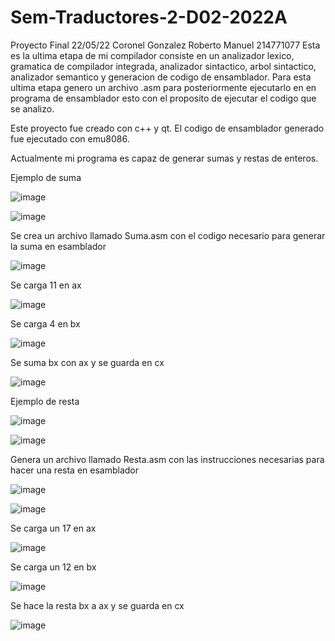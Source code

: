 # Sem-Traductores-2-D02-2022A
Proyecto Final
22/05/22 Coronel Gonzalez Roberto Manuel 214771077
Esta es la ultima etapa de mi compilador consiste en un analizador lexico, gramatica de compilador integrada, analizador sintactico, arbol sintactico, analizador semantico y generacion de codigo de ensamblador.
Para esta ultima etapa genero un archivo .asm para posteriormente ejecutarlo en en programa de ensamblador esto con el proposito de ejecutar el codigo que se analizo.

Este proyecto fue creado con c++ y qt. El codigo de ensamblador generado fue ejecutado con emu8086.

Actualmente mi programa es capaz de generar sumas y restas de enteros.

Ejemplo de suma 


![image](https://user-images.githubusercontent.com/88813815/169720144-b2aa1fd3-9431-47d8-826c-7eb5d9b0df79.png)

![image](https://user-images.githubusercontent.com/88813815/169720154-08429881-2ffa-42ed-b9d6-2ec217da21ac.png)


Se crea un archivo llamado Suma.asm con el codigo necesario para generar la suma en esamblador

![image](https://user-images.githubusercontent.com/88813815/169720249-16b5cce1-62ee-423b-9e8b-c86c4c6aded7.png)


Se carga 11 en ax

![image](https://user-images.githubusercontent.com/88813815/169720275-4daaf04f-89c6-44ae-9975-d00092ec3bfc.png)


Se carga 4 en bx

![image](https://user-images.githubusercontent.com/88813815/169720294-2244ab59-0e59-4e92-9a7e-d2a4eccf9a52.png)


Se suma bx con ax y se guarda en cx

![image](https://user-images.githubusercontent.com/88813815/169720339-a8a60cb2-8a4b-459a-b916-e6657fea6805.png)


Ejemplo de resta

![image](https://user-images.githubusercontent.com/88813815/169720366-30a15333-717a-46c9-bb94-616f5d88d95c.png)

![image](https://user-images.githubusercontent.com/88813815/169720371-4c7b37c2-dc5d-4bf4-98b8-e66a9707f169.png)


Genera un archivo llamado Resta.asm con las instrucciones necesarias para hacer una resta en esamblador

![image](https://user-images.githubusercontent.com/88813815/169720400-883e573f-2355-408e-81af-98fca5a643b2.png)

![image](https://user-images.githubusercontent.com/88813815/169720422-299ccea4-ba4c-452f-8909-5b7e82690274.png)


Se carga un 17 en ax

![image](https://user-images.githubusercontent.com/88813815/169720445-9540771b-239d-42cb-8bc6-73c447c7ad7d.png)


Se carga un 12 en bx

![image](https://user-images.githubusercontent.com/88813815/169720459-afc49b52-c138-4abe-b2b5-a1b2330ce492.png)


Se hace la resta bx a ax y se guarda en cx

![image](https://user-images.githubusercontent.com/88813815/169720474-acb5f49a-0d15-438a-ad0f-87b551c0c9cb.png)































